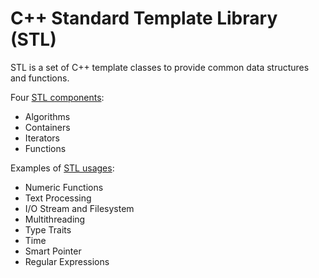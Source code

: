 # C++ Standard Template Library (STL)

STL is a set of C++ template classes to provide common data structures and functions.

Four [STL components](components/stl-components.md):
- Algorithms
- Containers
- Iterators
- Functions

Examples of [STL usages](stl-usages.md):
- Numeric Functions
- Text Processing
- I/O Stream and Filesystem
- Multithreading
- Type Traits
- Time
- Smart Pointer
- Regular Expressions
